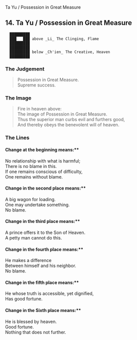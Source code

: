 Ta Yu / Possession in Great Measure
## 14. Ta Yu / Possession in Great Measure
      █████████
      ███   ███ above _Li_ The Clinging, Flame  
      █████████
      █████████
      █████████ below _Ch'ien_ The Creative, Heaven  
      █████████
### The Judgement
> Possession in Great Measure.  
 Supreme success.
### The Image
> Fire in heaven above:  
 The image of Possession in Great Measure.  
 Thus the superior man curbs evil and furthers good,  
 And thereby obeys the benevolent will of heaven.
### The Lines

#### Change at the beginning means:**  
 No relationship with what is harmful;  
 There is no blame in this.  
 If one remains conscious of difficulty,  
 One remains without blame.
#### Change in the second place means:**  
 A big wagon for loading.  
 One may undertake something.  
 No blame.
#### Change in the third place means:**  
 A prince offers it to the Son of Heaven.  
 A petty man cannot do this.
#### Change in the fourth place means:**  
 He makes a difference  
 Between himself and his neighbor.  
 No blame.
#### Change in the fifth place means:**  
 He whose truth is accessible, yet dignified,  
 Has good fortune.
#### Change in the Sixth place means:**  
 He is blessed by heaven.  
 Good fortune.  
 Nothing that does not further.



